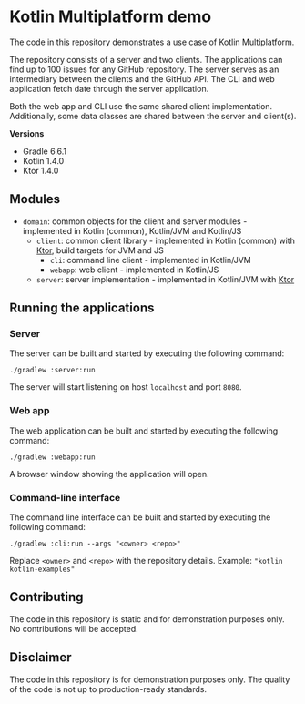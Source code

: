 # Kotlin Multiplatform demo

The code in this repository demonstrates a use case of Kotlin Multiplatform.

The repository consists of a server and two clients.
The applications can find up to 100 issues for any GitHub repository.
The server serves as an intermediary between the clients and the GitHub API.
The CLI and web application fetch date through the server application.

Both the web app and CLI use the same shared client implementation.
Additionally, some data classes are shared between the server and client(s).

**Versions**

- Gradle 6.6.1
- Kotlin 1.4.0
- Ktor 1.4.0

## Modules

- `domain`: common objects for the client and server modules - implemented in Kotlin (common), Kotlin/JVM and Kotlin/JS
  - `client`: common client library - implemented in Kotlin (common) with [Ktor](https://ktor.io/), build targets for JVM and JS
    - `cli`: command line client - implemented in Kotlin/JVM
    - `webapp`: web client - implemented in Kotlin/JS
  - `server`: server implementation - implemented in Kotlin/JVM with [Ktor](https://ktor.io/)

## Running the applications

### Server

The server can be built and started by executing the following command:

```shell script
./gradlew :server:run
```

The server will start listening on host `localhost` and port `8080`.

### Web app

The web application can be built and started by executing the following command:

```shell script
./gradlew :webapp:run
```

A browser window showing the application will open.

### Command-line interface

The command line interface can be built and started by executing the following command:

```shell script
./gradlew :cli:run --args "<owner> <repo>"
```

Replace `<owner>` and `<repo>` with the repository details.
Example: `"kotlin kotlin-examples"`

## Contributing

The code in this repository is static and for demonstration purposes only.
No contributions will be accepted.

## Disclaimer

The code in this repository is for demonstration purposes only.
The quality of the code is not up to production-ready standards.
